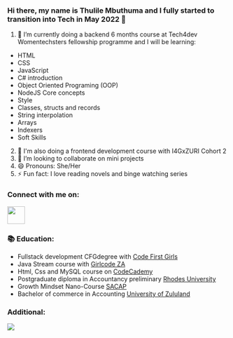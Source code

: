 ### Hi there, my name is Thulile Mbuthuma and I fully started to transition into Tech in May 2022 👋

1. :notebook: I’m currently doing a backend 6 months course at Tech4dev Womentechsters fellowship programme and I will be learning:
- HTML 
- CSS 
- JavaScript 
- C# introduction 
- Object Oriented Programing (OOP) 
-  NodeJS Core concepts 
- Style 
- Classes, structs and records 
- String interpolation 
- Arrays 
- Indexers 
- Soft Skills

2. 📓 I'm also doing a frontend development course with I4GxZURI Cohort 2
3. 👯 I’m looking to collaborate on mini projects
4. 😄 Pronouns: She/Her
5. ⚡ Fun fact: I love reading novels and binge watching series

### Connect with me on:
<a href="https://www.linkedin.com/in/thulile-mbuthuma/"><img src="https://user-images.githubusercontent.com/105936959/190251575-071703e2-f549-4185-bfd6-c787e3e55021.png" height="40"/></a>

### :books: Education:
- Fullstack development CFGdegree with <a href="https://codefirstgirls.com/courses/cfgdegree/"> Code First Girls</a>
- Java Stream course with <a href="https://girlcode.co.za/"> Girlcode ZA</a>
-  Html, Css and MySQL course on <a href="https://www.codecademy.com/">CodeCademy</a>
- Postgraduate diploma in Accountancy preliminary <a href="https://www.ru.ac.za/ ">Rhodes University</a>
- Growth Mindset Nano-Course <a href="https://global.sacap.edu.za/">SACAP</a>
- Bachelor of commerce in Accounting <a href="http://www.unizulu.ac.za/">University of Zululand</a>

### Additional:
<a href="https://www.codewars.com/users/Thully1131"><img src="https://tse1.mm.bing.net/th/id/OIP._PnzRYjNPu9_WeGtB7h94AHaDt?pid=ImgDet&rs=1"> </a>
